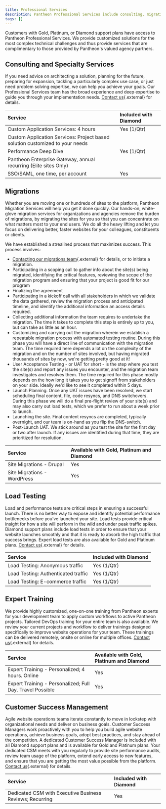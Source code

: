 ```yaml
---
title: Professional Services
description: Pantheon Professional Services include consulting, migrations, load testing, training, and dedicated customer success managers.
tags: []
---
```

Customers with Gold, Platinum, or Diamond support plans have access to Pantheon Professional Services. We provide customized solutions for the most complex technical challenges and thus provide services that are complimentary to those provided by Pantheon's valued agency partners.

## Consulting and Specialty Services
If you need advice on architecting a solution, planning for the future, preparing for expansion, tackling a particularly complex use case, or just need problem solving expertise, we can help you achieve your goals. Our Professional Services team has the broad experience and deep expertise to guide you through your implementation needs. [Contact us](https://pantheon.io/contact-us){.external} for details.

| Service                                                                      | Included with Diamond <a rel="popover" data-proofer-ignore data-toggle="tooltip" data-html="true" data-title="Limited" data-content="Availabile for Gold, Platinum and Diamond. Limited inclusion where indicated with Diamond."><em class="fa fa-info-circle"></em></a> |
|:---------------------------------------------------------------------------- |:----------- |
| Custom Application Services: 4 hours                                         | Yes (1/Qtr) |
| Custom Application Services: Project based solution customized to your needs |             |
| Performance Deep Dive                                                        | Yes (1/Qtr) |
| Pantheon Enterprise Gateway, annual recurring (Elite sites Only)             |             |
| SSO/SAML, one time, per account                                              | Yes         |


## Migrations
Whether you are moving one or hundreds of sites to the platform, Pantheon Migration Services will help you get it done quickly. Our hands-on, white-glove migration services for organizations and agencies remove the burden of migrations, by migrating the sites for you so that you can concentrate on what matters most to your end users. We do all the heavy lifting and let you focus on delivering better, faster websites for your colleagues, constituents or clients. 

We have established a strealined process that maximizes success. This process involves:  
* [Contacting our migrations team](https://pantheon.io/migrations){.external} for details, or to initiate a migration.
* Participating in a scoping call to gather info about the site(s) being migrated, identifying the critical features, reviewing the scope of the migration program and ensuring that your project is good fit for our program
* Finalizing the agreement
* Participating in a kickoff call with all stakeholders in which we validate the data gathered, review the migration process and anticipated timeline, and identify the additional information an access details required.
* Collecting additional information the team requires to undertake the migration. The time it takes to complete this step is entirely up to you, but can take as little as an hour.
* Customizing and carrying out the migration wherein we establish a repeatable migration process with automated testing routine. During this phase you will have a direct line of communication with the migration team. The time required here depends a lot on the complexity of the migration and on the number of sites involved, but having migrated thousands of sites by now, we're getting pretty good at it!
* User Acceptance Testing - or UAT  for short - is the step where you test the site(s) and report any issues you encounter, and the migration team investigates and resolves them. The time required for this phase mostly depends on the how long it takes you to get signoff from stakeholders on your side. Ideally we'd like to see it completed within 5 days.  
* Launch Planning. Once any UAT issues have been resolved, we start scheduling final content, file, code resyncs, and DNS switchovers. During this phase we will do a final pre-flight review of your site(s) and may also carry out load tests, which we prefer to run about a week prior to launch.
* Launching the site. Final content resyncs are completed, typically overnight, and our team is on-hand as you flip the DNS-switch.
* Post-Launch UAT. We stick around as you test the site for the first day or two after launch. If any issues are identified during that time, they are prioritized for resolution.


| Service                     | Available with Gold, Platinum and Diamond |
|:--------------------------- |:----------------------------------------- |
| Site Migrations - Drupal    | Yes                                       |
| Site Migrations - WordPress | Yes                                       |

## Load Testing
Load and performance tests are critical steps in ensuring a successful launch. There is no better way to expose and identify potential performance bottlenecks before you’ve launched your site. Load tests provide critical insight for how a site will perform in the wild and under peak traffic spikes. Diamond support plans include load tests in order to ensure that your website launches smoothly and that it is ready to absorb the high traffic that success brings. Expert load tests are also available for Gold and Platinum plans. [Contact us](https://pantheon.io/contact-us){.external} for details.

| Service                         | Included with Diamond <a rel="popover" data-proofer-ignore data-toggle="tooltip" data-html="true" data-title="Availabile for Gold, Platinum and Diamond" data-content="Limited inclusion with Diamond"><em class="fa fa-info-circle"></em></a> |
|:----------------------------------- |:------------------------ |
| Load Testing: Anonymous traffic     | Yes (1/Qtr)              |
| Load Testing: Authenticated traffic | Yes (1/Qtr)              |
| Load Testing: E-commerce traffic    | Yes (1/Qtr)              |

## Expert Training
We provide highly customized, one-on-one training from Pantheon experts for your development team to apply custom workflows to active Pantheon projects. Tailored DevOps training for your entire team is also available. We review your current projects and workflow to deliver trainings designed specifically to improve website operations for your team. These trainings can be delivered remotely, onsite or online for multiple offices. [Contact us](https://pantheon.io/agencies/learn-pantheon){.external} for details.

| Service                                                   | Available with Gold, Platinum and Diamond |
|:--------------------------------------------------------- |:----------------------------------------- |
| Expert Training - Personalized; 4 hours. Online           | Yes                                       |
| Expert Training - Personalized; Full Day. Travel Possible | Yes                                       |

## Customer Success Management
Agile website operations teams iterate constantly to move in lockstep with organizational needs and deliver on business goals. Customer Success Managers work proactively with you to help you build agile website operations, achieve business goals, adopt best practices, and stay ahead of the competition. A dedicated Customer Success Manager is included with all Diamond support plans and is available for Gold and Platinum plans. Your dedicated CSM meets with you regularly to provide site performance audits, review team usage of the platform, extend early access to new features, and ensure that you are getting the most value possible from the platform. [Contact us](https://pantheon.io/contact-us){.external} for details.

| Service                                                  | Included with Diamond |
|:-------------------------------------------------------- |:--------------------- |
| Dedicated CSM with Executive Business Reviews; Recurring | Yes                   |
